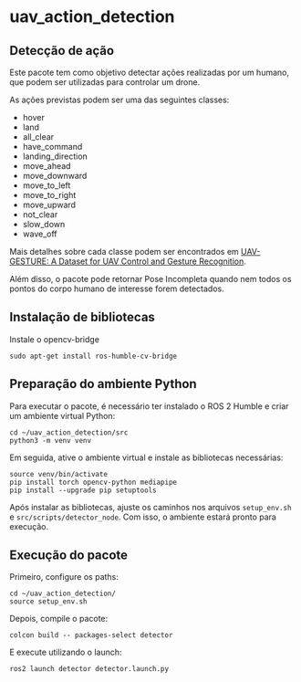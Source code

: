 # uav_action_detection

## Detecção de ação
Este pacote tem como objetivo detectar ações realizadas por um humano, que podem ser utilizadas para controlar um drone.

As ações previstas podem ser uma das seguintes classes:
- hover
- land
- all_clear
- have_command
- landing_direction
- move_ahead
- move_downward
- move_to_left
- move_to_right
- move_upward
- not_clear
- slow_down
- wave_off

Mais detalhes sobre cada classe podem ser encontrados em [UAV-GESTURE: A Dataset for UAV Control and Gesture Recognition](https://asankagp.github.io/uavgesture/).

Além disso, o pacote pode retornar Pose Incompleta quando nem todos os pontos do corpo humano de interesse forem detectados.

## Instalação de bibliotecas
Instale o opencv-bridge

```
sudo apt-get install ros-humble-cv-bridge
```

## Preparação do ambiente Python

Para executar o pacote, é necessário ter instalado o ROS 2 Humble e criar um ambiente virtual Python:

```
cd ~/uav_action_detection/src
python3 -m venv venv
```

Em seguida, ative o ambiente virtual e instale as bibliotecas necessárias:

```
source venv/bin/activate
pip install torch opencv-python mediapipe
pip install --upgrade pip setuptools
```

Após instalar as bibliotecas, ajuste os caminhos nos arquivos `setup_env.sh` e `src/scripts/detector_node`. Com isso, o ambiente estará pronto para execução.


## Execução do pacote
Primeiro, configure os paths:

```
cd ~/uav_action_detection/
source setup_env.sh
```

Depois, compile o pacote:

```
colcon build -- packages-select detector
```

E execute utilizando o launch:

```
ros2 launch detector detector.launch.py
```


